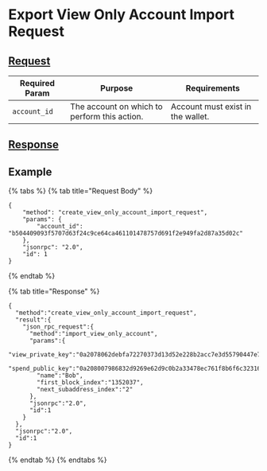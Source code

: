 # Export View Only Account Import Request

## [Request](../../../full-service/src/json_rpc/v2/api/request.rs#L40)

| Required Param | Purpose                                      | Requirements                      |
| -------------- | -------------------------------------------- | --------------------------------- |
| `account_id`   | The account on which to perform this action. | Account must exist in the wallet. |

## [Response](../../../full-service/src/json_rpc/v2/api/response.rs#L41)

## Example

{% tabs %}
{% tab title="Request Body" %}
```
{
    "method": "create_view_only_account_import_request",
    "params": {
        "account_id": "b504409093f5707d63f24c9ce64ca461101478757d691f2e949fa2d87a35d02c"
    },
    "jsonrpc": "2.0",
    "id": 1
}
```
{% endtab %}

{% tab title="Response" %}
```
{
  "method":"create_view_only_account_import_request",
  "result":{
    "json_rpc_request":{
      "method":"import_view_only_account",
      "params":{
        "view_private_key":"0a2078062debfa72270373d13d52e228b2acc7e3d55790447e7a58905b986fc3780a",
        "spend_public_key":"0a208007986832d9269e62d9c0b2a33478ec761f8b6f6c32316bc8a993ed02964d51",
        "name":"Bob",
        "first_block_index":"1352037",
        "next_subaddress_index":"2"
      },
      "jsonrpc":"2.0",
      "id":1
    }
  },
  "jsonrpc":"2.0",
  "id":1
}
```
{% endtab %}
{% endtabs %}

